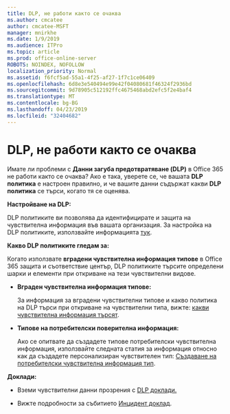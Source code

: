 ```yaml
---
title: DLP, не работи както се очаква
ms.author: cmcatee
author: cmcatee-MSFT
manager: mnirkhe
ms.date: 1/9/2019
ms.audience: ITPro
ms.topic: article
ms.prod: office-online-server
ROBOTS: NOINDEX, NOFOLLOW
localization_priority: Normal
ms.assetid: f6fcf5ad-55a1-4f25-af27-1f7c1ce06409
ms.openlocfilehash: 6d8e3e540494e99e42f04080681f46324f2936bd
ms.sourcegitcommit: 9d78905c512192ffc4675468abd2efc5f2e4baf4
ms.translationtype: MT
ms.contentlocale: bg-BG
ms.lasthandoff: 04/23/2019
ms.locfileid: "32404682"
---
```

# <a name="dlp-not-working-as-expected"></a>DLP, не работи както се очаква


Имате ли проблеми с **Данни загуба предотвратяване (DLP)** в Office 365 не работи както се очаква? Ако е така, уверете се, че вашата **DLP политика** е настроен правилно, и че вашите данни съдържат какви **DLP политика** се търси, когато тя се оценява. 
  
 **Настройване на DLP:**
  
DLP политиките ви позволява да идентифицирате и защита на чувствителна информация във вашата организация. За настройка на DLP политиките, използвайте информацията [тук](https://docs.microsoft.com/office365/securitycompliance/prevent-data-loss#set-up-dlp).
  
 **Какво DLP политиките гледам за:**
  
Когато използвате **вградени чувствителна информация типове** в Office 365 защита и съответствие център, DLP политиките търсите определени шарки и елементи при откриване на тези чувствителни видове. 
  
- **Вграден чувствителна информация типове:**
    
    За информация за вградени чувствителни типове и какво политика на DLP търси при откриване на чувствителни типа, вижте: [какви чувствителна информация търсят](https://docs.microsoft.com/office365/securitycompliance/what-the-sensitive-information-types-look-for).
    
- **Типове на потребителски поверителна информация:**
    
    Ако се опитвате да създадете типове потребителски чувствителна информация, използвайте следната статия за информация относно как да създадете персонализиран чувствителен тип: [Създаване на потребителски чувствителна информация тип](https://docs.microsoft.com/office365/securitycompliance/create-a-custom-sensitive-information-type).
    
 **Доклади:**
  
- Вземи чувствителни данни прозрения с [DLP доклади.](https://docs.microsoft.com/office365/securitycompliance/data-loss-prevention-policies#dlp-reports)
    
- Вижте подробности за събитието [Инцидент доклад](https://docs.microsoft.com/office365/securitycompliance/data-loss-prevention-policies#incident-reports).
    

